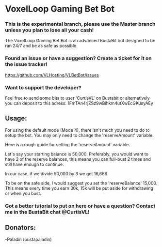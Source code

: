 # VoxelLoop Gaming Bet Bot

### This is the experimental branch, please use the Master branch unless you plan to lose all your cash!

The VoxelLoop Gaming Bet Bot is an advanced BustaBit bot designed to be ran 24/7 and be as safe as possible.

### Found an issue or have a suggestion? Create a ticket for it on the issue tracker!
https://github.com/VLHosting/VLBetBot/issues

### Want to support the developer?
Feel free to send some bits to user 'CurtisVL' on Bustabit or alternatively you can deposit to this adress: 1FmTAn4rjZSz9wBihkm4utXwEcGKusyAEy


## Usage:

For using the default mode (Mode 4), there isn't much you need to do to setup the bot. You may only need to change the 'reserveAmount' variable.

Here is a rough guide for setting the 'reserveAmount' variable.

Let's say your starting balance is 50,000.
Preferably, you would want to have 2 of the reserve balances, this means you can full-bust 2 times and still have enough to continue.

In our case, if we divide 50,000 by 3 we get 16,666.

To be on the safe side, I would suggest you set the 'reserveBalance' 15,000.
This means every time you earn 30k, 15k will be put aside for withdrawing or when you bust.


### Got a better tutorial to put on here or have a question? Contact me in the BustaBit chat @CurtisVL!


## Donators:
-Paladin (bustapaladin)
